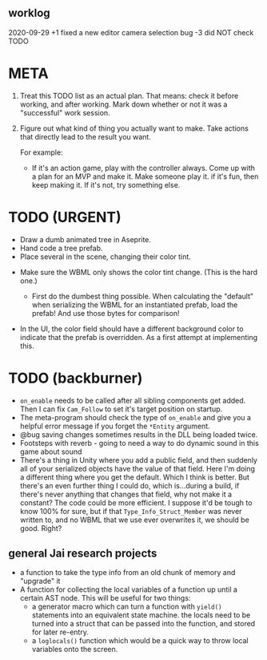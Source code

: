 ## worklog

2020-09-29
    +1 fixed a new editor camera selection bug
    -3 did NOT check TODO

# META

1. Treat this TODO list as an actual plan. That means: check it before working,
   and after working. Mark down whether or not it was a "successful" work
   session.
2. Figure out what kind of thing you actually want to make. Take actions that
   directly lead to the result you want.

   For example:

   - If it's an action game, play with the controller always. Come up with a
     plan for an MVP and make it. Make someone play it. if it's fun, then keep
     making it. If it's not, try something else.

# TODO (URGENT)

* Draw a dumb animated tree in Aseprite.
* Hand code a tree prefab.
* Place several in the scene, changing their color tint.
- Make sure the WBML only shows the color tint change. (This is the hard one.)
  - First do the dumbest thing possible. When calculating the "default" when
  serializing the WBML for an instantiated prefab, load the prefab! And use
  those bytes for comparison!

- In the UI, the color field should have a different background color to
  indicate that the prefab is overridden. As a first attempt at implementing
  this.

# TODO (backburner)

- `on_enable` needs to be called after all sibling components get added. Then I
  can fix `Cam_Follow` to set it's target position on startup.
- The meta-program should check the type of `on_enable` and give you a helpful
  error message if you forget the `*Entity` argument.
- @bug saving changes sometimes results in the DLL being loaded twice.
- Footsteps with reverb - going to need a way to do dynamic sound in this game
  about sound
- There's a thing in Unity where you add a public field, and then suddenly all
  of your serialized objects have the value of that field. Here I'm doing a
  different thing where you get the default. Which I think is better. But
  there's an even further thing I could do, which is...during a build, if
  there's never anything that changes that field, why not make it a constant?
  The code could be more efficient. I suppose it'd be tough to know 100% for
  sure, but if that `Type_Info_Struct_Member` was never written to, and no WBML
  that we use ever overwrites it, we should be good. Right?

## general Jai research projects

- a function to take the type info from an old chunk of memory and "upgrade" it
- A function for collecting the local variables of a function up until a
  certain AST node. This will be useful for two things:
    - a generator macro which can turn a function with `yield()` statements
      into an equivalent state machine. the locals need to be turned into a
      struct that can be passed into the function, and stored for later
      re-entry.
    - a `loglocals()` function which would be a quick way to throw local
      variables onto the screen.
